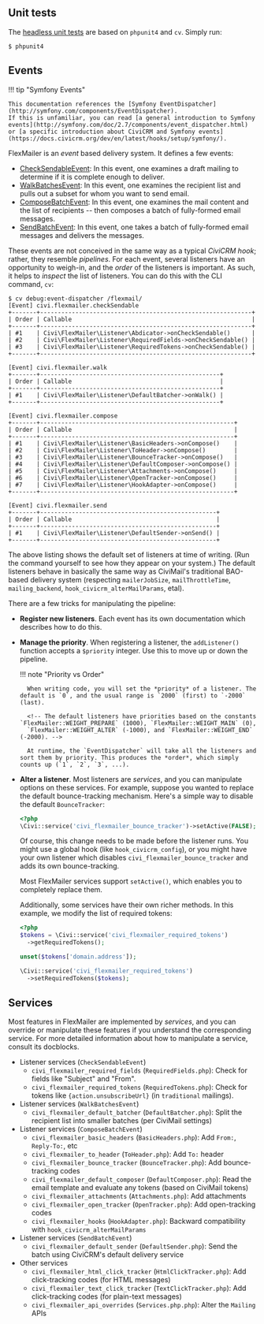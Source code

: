 ## Unit tests

The [headless unit tests](https://docs.civicrm.org/dev/en/latest/testing/#headless) are based on `phpunit4` and `cv`. Simply run:

```
$ phpunit4
```

## Events

!!! tip "Symfony Events"

    This documentation references the [Symfony EventDispatcher](http://symfony.com/components/EventDispatcher).
    If this is unfamiliar, you can read [a general introduction to Symfony events](http://symfony.com/doc/2.7/components/event_dispatcher.html)
    or [a specific introduction about CiviCRM and Symfony events](https://docs.civicrm.org/dev/en/latest/hooks/setup/symfony/).

FlexMailer is an *event* based delivery system. It defines a few events:

* [CheckSendableEvent](CheckSendableEvent.md): In this event, one examines a draft mailing to determine if it is complete enough to deliver.
* [WalkBatchesEvent](WalkBatchesEvent.md): In this event, one examines the recipient list and pulls out a subset for whom you want to send email.
* [ComposeBatchEvent](ComposeBatchEvent.md): In this event, one examines the mail content and the list of recipients -- then composes a batch of fully-formed email messages.
* [SendBatchEvent](SendBatchEvent.md): In this event, one takes a batch of fully-formed email messages and delivers the messages.

These events are not conceived in the same way as a typical *CiviCRM hook*; rather, they resemble *pipelines*.  For each event, several listeners
have an opportunity to weigh-in, and the *order* of the listeners is important.  As such, it helps to *inspect* the list of listeners.  You can do
this with the CLI command, `cv`:

```
$ cv debug:event-dispatcher /flexmail/
[Event] civi.flexmailer.checkSendable
+-------+------------------------------------------------------------+
| Order | Callable                                                   |
+-------+------------------------------------------------------------+
| #1    | Civi\FlexMailer\Listener\Abdicator->onCheckSendable()      |
| #2    | Civi\FlexMailer\Listener\RequiredFields->onCheckSendable() |
| #3    | Civi\FlexMailer\Listener\RequiredTokens->onCheckSendable() |
+-------+------------------------------------------------------------+

[Event] civi.flexmailer.walk
+-------+---------------------------------------------------+
| Order | Callable                                          |
+-------+---------------------------------------------------+
| #1    | Civi\FlexMailer\Listener\DefaultBatcher->onWalk() |
+-------+---------------------------------------------------+

[Event] civi.flexmailer.compose
+-------+-------------------------------------------------------+
| Order | Callable                                              |
+-------+-------------------------------------------------------+
| #1    | Civi\FlexMailer\Listener\BasicHeaders->onCompose()    |
| #2    | Civi\FlexMailer\Listener\ToHeader->onCompose()        |
| #3    | Civi\FlexMailer\Listener\BounceTracker->onCompose()   |
| #4    | Civi\FlexMailer\Listener\DefaultComposer->onCompose() |
| #5    | Civi\FlexMailer\Listener\Attachments->onCompose()     |
| #6    | Civi\FlexMailer\Listener\OpenTracker->onCompose()     |
| #7    | Civi\FlexMailer\Listener\HookAdapter->onCompose()     |
+-------+-------------------------------------------------------+

[Event] civi.flexmailer.send
+-------+--------------------------------------------------+
| Order | Callable                                         |
+-------+--------------------------------------------------+
| #1    | Civi\FlexMailer\Listener\DefaultSender->onSend() |
+-------+--------------------------------------------------+
```

The above listing shows the default set of listeners at time of writing. (Run the command yourself to see how they appear on your system.)
The default listeners behave in basically the same way as CiviMail's traditional BAO-based delivery system (respecting `mailerJobSize`,
`mailThrottleTime`, `mailing_backend`, `hook_civicrm_alterMailParams`, etal).

There are a few tricks for manipulating the pipeline:

* __Register new listeners__. Each event has its own documentation which describes how to do this.
* __Manage the priority__. When registering a listener, the `addListener()` function accepts a `$priority` integer. Use this to move up or down the pipeline.

    !!! note "Priority vs Order"

        When writing code, you will set the *priority* of a listener. The default is `0`, and the usual range is `2000` (first) to `-2000` (last).

        <!-- The default listeners have priorities based on the constants `FlexMailer::WEIGHT_PREPARE` (1000), `FlexMailer::WEIGHT_MAIN` (0),
        `FlexMailer::WEIGHT_ALTER` (-1000), and `FlexMailer::WEIGHT_END` (-2000). -->

        At runtime, the `EventDispatcher` will take all the listeners and sort them by priority. This produces the *order*, which simply counts up (`1`, `2`, `3`, ...).

* __Alter a listener__. Most listeners are *services*, and you can manipulate options on these services. For example, suppose you wanted to replace the default bounce-tracking mechanism.
  Here's a simple way to disable the default `BounceTracker`:

    ```php
    <?php
    \Civi::service('civi_flexmailer_bounce_tracker')->setActive(FALSE);
    ```

    Of course, this change needs to be made before the listener runs. You might use a global hook (like `hook_civicrm_config`), or you might
    have your own listener which disables `civi_flexmailer_bounce_tracker` and adds its own bounce-tracking.

    Most FlexMailer services support `setActive()`, which enables you to completely replace them.

    Additionally, some services have their own richer methods. In this example, we modify the list of required tokens:

    ```php
    <?php
    $tokens = \Civi::service('civi_flexmailer_required_tokens')
      ->getRequiredTokens();

    unset($tokens['domain.address']);

    \Civi::service('civi_flexmailer_required_tokens')
      ->setRequiredTokens($tokens);
    ```

## Services

Most features in FlexMailer are implemented by *services*, and you can override or manipulate these features if you understand the corresponding service.
For more detailed information about how to manipulate a service, consult its docblocks.

* Listener services (`CheckSendableEvent`)
     * `civi_flexmailer_required_fields` (`RequiredFields.php`): Check for fields like "Subject" and "From".
     * `civi_flexmailer_required_tokens` (`RequiredTokens.php`): Check for tokens like `{action.unsubscribeUrl}` (in `traditional` mailings).
* Listener services (`WalkBatchesEvent`)
     * `civi_flexmailer_default_batcher` (`DefaultBatcher.php`): Split the recipient list into smaller batches (per CiviMail settings)
* Listener services (`ComposeBatchEvent`)
     * `civi_flexmailer_basic_headers` (`BasicHeaders.php`): Add `From:`, `Reply-To:`, etc
     * `civi_flexmailer_to_header` (`ToHeader.php`): Add `To:` header
     * `civi_flexmailer_bounce_tracker` (`BounceTracker.php`): Add bounce-tracking codes
     * `civi_flexmailer_default_composer` (`DefaultComposer.php`): Read the email template and evaluate any tokens (based on CiviMail tokens)
     * `civi_flexmailer_attachments` (`Attachments.php`): Add attachments
     * `civi_flexmailer_open_tracker` (`OpenTracker.php`): Add open-tracking codes
     * `civi_flexmailer_hooks` (`HookAdapter.php`): Backward compatibility with `hook_civicrm_alterMailParams`
* Listener services (`SendBatchEvent`)
     * `civi_flexmailer_default_sender` (`DefaultSender.php`): Send the batch using CiviCRM's default delivery service
* Other services
     * `civi_flexmailer_html_click_tracker` (`HtmlClickTracker.php`): Add click-tracking codes (for HTML messages)
     * `civi_flexmailer_text_click_tracker` (`TextClickTracker.php`): Add click-tracking codes (for plain-text messages)
     * `civi_flexmailer_api_overrides` (`Services.php.php`): Alter the `Mailing` APIs
